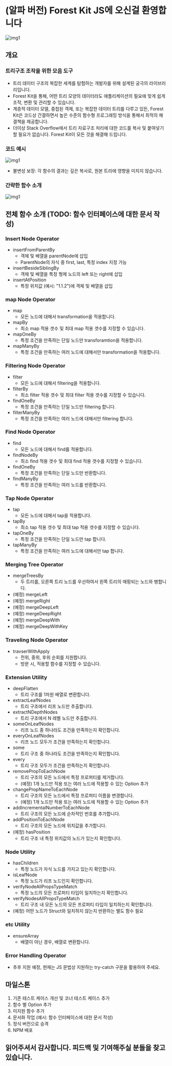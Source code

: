 # (알파 버전) Forest Kit JS에 오신걸 환영합니다

![img1](./imgs/forest-kit-logo.webp)

## 개요

### 트리구조 조작을 위한 모음 도구

- 트리 데이터 구조의 복잡한 세계를 탐험하는 개발자를 위해 설계된 궁극의 라이브러리입니다.
- Forest Kit을 통해, 어떤 트리 모양의 데이터라도 애플리케이션의 필요에 맞게 쉽게 조작, 변환 및 관리할 수 있습니다.
- 계층적 데이터 모델, 중첩된 객체, 또는 복잡한 데이터 트리를 다루고 있든, Forest Kit은 코드상 간결하면서 높은 수준의 함수형 프로그래밍 방식을 통해서 최적의 해결책을 제공합니다.
- 더이상 Stack Overflow에서 트리 자료구조 처리에 대한 코드를 복사 및 붙여넣기 할 필요가 없습니다. Forest Kit이 모든 것을 해결해 드립니다.

### 코드 예시

![img1](./imgs/1-mimg.gif)

- 불변성 보장: 각 함수의 결과는 깊은 복사로, 원본 트리에 영향을 미치지 않습니다.

### 간략한 함수 소개 

![img1](./imgs/2-ming.gif)

## 전체 함수 소개 (TODO: 함수 인터페이스에 대한 문서 작성)

### Insert Node Operator

- insertFromParentBy
  - 객체 및 배열을 parentNode에 삽입
  - ParentNode의 자식 중 first, last, 특정 index 지정 가능
- insertBesideSiblingBy
  - 객체 및 배열을 특정 형제 노드의 left 또는 right에 삽입
- insertAtPosition
  - 특정 위치값 (예시: "1.1.2")에 객체 및 배열을 삽입

### map Node Operator

- map
  - 모든 노드에 대해서 transformation을 적용합니다.
- mapBy
  - 최소 map 적용 갯수 및 최대 map 적용 갯수를 지정할 수 있습니다.
- mapOneBy
  - 특정 조건을 만족하는 단일 노드만 transforamtion을 적용합니다.
- mapManyBy
  - 특정 조건을 만족하는 여러 노드에 대해서만 transformation을 적용합니다.

### Filtering Node Operator

- filter
  - 모든 노드에 대해서 filtering을 적용합니다.
- filterBy
  - 최소 filter 적용 갯수 및 최대 filter 적용 갯수를 지정할 수 있습니다.
- findOneBy
  - 특정 조건을 만족하는 단일 노드만 filtering 합니다.
- filterManyBy
  - 특정 조건을 만족하는 여러 노드에 대해서만 filtering 합니다.

### Find Node Operator  

- find
  - 모든 노드에 대해서 find를 적용합니다.
- findNodeBy
  - 최소 find 적용 갯수 및 최대 find 적용 갯수를 지정할 수 있습니다.
- findOneBy
  - 특정 조건을 만족하는 단일 노드만 반환합니다.
- findManyBy
  - 특정 조건을 만족하는 여러 노드를 반환합니다.

### Tap Node Operator

- tap
  - 모든 노드에 대해서 tap을 적용합니다.
- tapBy
  - 최소 tap 적용 갯수 및 최대 tap 적용 갯수를 지정할 수 있습니다.
- tapOneBy
  - 특정 조건을 만족하는 단일 노드만 tap 합니다.
- tapManyBy
  - 특정 조건을 만족하는 여러 노드에 대해서만 tap 합니다.

### Merging Tree Operator

- mergeTreesBy
  - 두 트리를, 오른쪽 트리 노드를 우선하여서 왼쪽 트리의 매핑되는 노드와 병합니다. 
- (예정) mergeLeft
- (예정) mergeRight
- (예정) mergeDeepLeft
- (예정) mergeDeepRight
- (예정) mergeDeepWith
- (예정) mergeDeepWithKey

### Traveling Node Operator

- travserWithApply
  - 전위, 중위, 후위 순회를 지원합니다.
  - 방문 시, 적용할 함수를 지정할 수 있습니다.

### Extension Utility

- deepFlatten
  - 트리 구조를 1차원 배열로 변환합니다.
- extractLeafNodes
  - 트리 구조에서 리프 노드만 추출합니다.
- extractNDepthNodes
  - 트리 구조에서 N 레벨 노드만 추출합니다.
- someOnLeafNodes
  - 리프 노드 중 하나라도 조건을 만족하는지 확인합니다.
- everyOnLeafNodes
  - 리프 노드 모두가 조건을 만족하는지 확인합니다.
- some
  - 트리 구조 중 하나라도 조건을 만족하는지 확인합니다.
- every
  - 트리 구조 모두가 조건을 만족하는지 확인합니다.
- removePropToEachNode
  - 트리 구조의 모든 노드에서 특정 프로퍼티를 제거합니다.
  - (예정) 1개 노드만 적용 또는 여러 노드에 적용할 수 있는 Option 추가
- changePropNameToEachNode
  - 트리 구조의 모든 노드에서 특정 프로퍼티 이름을 변경합니다.
  - (예정) 1개 노드만 적용 또는 여러 노드에 적용할 수 있는 Option 추가
- addIncrementalNumberToEachNode
  - 트리 구조의 모든 노드에 순차적인 번호를 추가합니다.
- addPositionToEachNode
  - 트리 구조의 모든 노드에 위치값을 추가합니다.
- (예정) hasPosition
  - 트리 구조 내 특정 위치값의 노드가 있는지 확인합니다.

### Node Utility

- hasChildren
  - 특정 노드가 자식 노드를 가지고 있는지 확인합니다.
- isLeafNode
  - 특정 노드가 리프 노드인지 확인합니다.
- verifyNodeAllPropsTypeMatch
  - 특정 노드의 모든 프로퍼티 타입이 일치하는지 확인합니다.
- verifyNodesAllPropsTypeMatch
  - 트리 구조 내 모든 노드의 모든 프로퍼티 타입이 일치하는지 확인합니다.
- (예정) 어떤 노드가 Struct와 일치하지 않는지 반환하는 별도 함수 필요

### etc Utility

- ensureArray
  - 배열이 아닌 경우, 배열로 변환합니다.

### Error Handling Operator

- 추후 지원 예정, 현재는 JS 문법상 지원하는 try-catch 구문을 활용하여 주세요.

## 마일스톤

1. 기존 테스트 케이스 개선 및 코너 테스트 케이스 추가
2. 함수 별 Option 추가 
3. 미지원 함수 추가
4. 문서화 작업 (예시: 함수 인터페이스에 대한 문서 작성)
5. 정식 버전으로 승격
6. NPM 배포

## 읽어주셔서 감사합니다. 피드백 및 기여해주실 분들을 찾고 있습니다.
